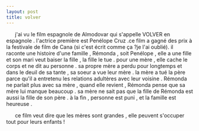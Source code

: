 ```yaml
---
layout: post
title: volver
---
```


<p>      j&#39;ai vu le film espagnole de Almodovar qui s&#39;appelle VOLVER en espagnole . l&#39;actrice première est Penélope Cruz .ce film a gagné des prix à la festivale de film de Cana (si c&#39;est écrit comme ça ?je l&#39;ai oublié). il raconte une histoire d&#39;une famille , Rémonda , soit Penélope , elle a une fille et son mari veut baiser la fille , la fille le tue . pour une mère , elle cache le corps et ne dit au personne . sa propre mère a perdu pour longtemps et dans le deuil de sa tante , sa soeur a vue leur mère . la mère a tué la père parce qu&#39;il a entretenu les relations adultères avec leur voisine . Rémonda ne parlait plus avec sa mère , quand elle revient , Rémonda pense que sa mère lui manque beaucoup . sa mère ne sait pas que la fille de Rémonda est aussi la fille de son père . à la fin , personne est puni , et la famille est heureuse . </p>
<p>      ce film veut dire que les mères sont grandes , elle peuvent s&#39;occuper tout pour leurs enfants ! </p>
<p></p>
